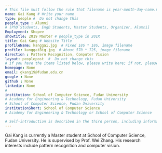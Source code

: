 ```yaml
---
# This file must follow the rule that filename is year-month-day-name.md .
name: Gai Kang # Write your name
type: people #  Do not change this
people_type : Alumni
# [PhD Students, EngD Students, Master Students, Organizer, Alumni]
Employment: Shopee
showtitle: 2019 Master # people_type in 201X
title: Gai Kang # Website Title
profileName: kanggai.jpg  # Fixed 186 * 186, image filename
profile: kanggaiBig.jpg  # About 570 * 725, image filename
direction : Pattern Recognition, Computer Vision
layout: peoplepost  #  Do not change this
# if you have the items listed below, please write here; if not, please write None.
homepage: None
email: gkang19@fudan.edu.cn
google : None
github : None
linkedin: None
# 
institution: School of Computer Science, Fudan University
# Academy for Engineering & Technology, Fudan University
# School of Computer Science, Fudan University
institutionShort: School of Computer Science
# Academy for Engineering & Technology or School of Computer Science

# Self-introduction is described in the third person, including information such as educational experience
---
```


Gai Kang is currently a Master student at School of Computer Science, Fudan University. He is supervised by Prof. Wei Zhang. His research interests include pattern recognition and computer vision.




 

